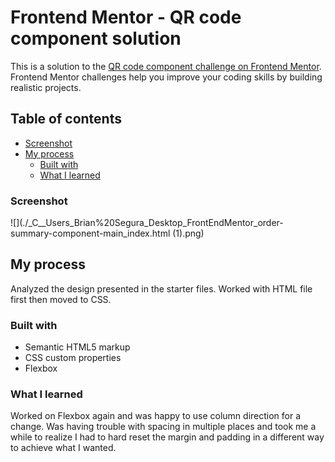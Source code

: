 # Frontend Mentor - QR code component solution

This is a solution to the [QR code component challenge on Frontend Mentor](https://www.frontendmentor.io/challenges/qr-code-component-iux_sIO_H). Frontend Mentor challenges help you improve your coding skills by building realistic projects. 

## Table of contents

  - [Screenshot](#screenshot)
- [My process](#my-process)
  - [Built with](#built-with)
  - [What I learned](#what-i-learned)
 



### Screenshot

![](./_C__Users_Brian%20Segura_Desktop_FrontEndMentor_order-summary-component-main_index.html (1).png)



## My process

Analyzed the design presented in the starter files. Worked with HTML file first then moved to CSS.

### Built with

- Semantic HTML5 markup
- CSS custom properties
- Flexbox



### What I learned

Worked on Flexbox again and was happy to use column direction for a change. Was having trouble with spacing in multiple places and took me a while to realize I had to hard reset the margin and padding in a different way to achieve what I wanted. 


